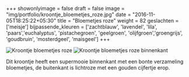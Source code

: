 +++
showonlyimage = false
draft = false
image = "img/portfolio/kroontje_bloemetjes_roze.jpg"
date = "2016-11-05T18:25:22+05:30"
title = "Bloemetjes roze"
weight = 82
geslachten = ['meisje']
bijpassende_kleuren = ['zachtblauw', 'lavendel', 'lila', 'paars','euchalyptus', 'pistachegroen', 'geelgroen', 'olijfgroen','groengrijs', 'goudbruin', 'mosterdgeel', 'maisgeel']
+++
<!--more-->
![Kroontje bloemetjes roze][1]
![Kroontje bloemetjes roze binnenkant][2]

Dit kroontje heeft een supermooie binnenkant met een bonte verzameling bloemetjes, de buitenkant is lichtroze  met een gouden cijfertje erop.

[1]: /img/portfolio/kroontje_bloemetjes_roze.jpg
[2]: /img/portfolio/alternatieven/kroontje_bloemetjes_roze_binnenkant.jpg
